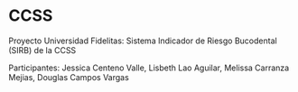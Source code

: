 # CCSS
Proyecto Universidad Fidelitas: Sistema Indicador de Riesgo Bucodental (SIRB) de la CCSS


Participantes:
Jessica Centeno Valle, 
Lisbeth Lao Aguilar, 
Melissa Carranza Mejias, 
Douglas Campos Vargas

